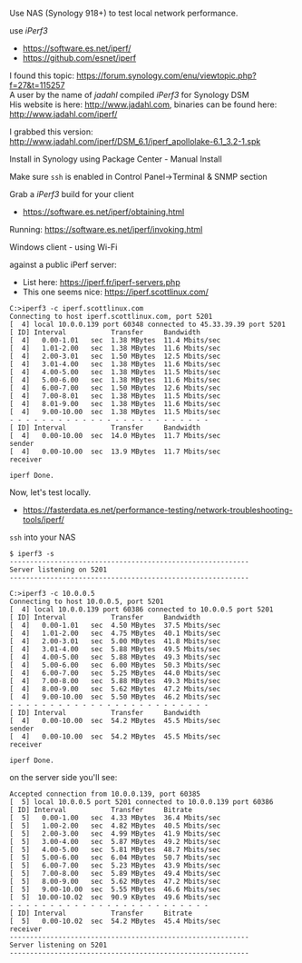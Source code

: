 
[//]: # (Note: I need to wrap all bare links with angle brackets, <...> in order for GitHub to convert the .md into .html for static web pages.)

Use NAS (Synology 918+) to test local network performance.

use _iPerf3_
* <https://software.es.net/iperf/>
* <https://github.com/esnet/iperf>

I found this topic: <https://forum.synology.com/enu/viewtopic.php?f=27&t=115257>\
A user by the name of _jadahl_ compiled _iPerf3_ for Synology DSM\
His website is here: <http://www.jadahl.com>, binaries can be found here: <http://www.jadahl.com/iperf/>

I grabbed this version: <http://www.jadahl.com/iperf/DSM_6.1/iperf_apollolake-6.1_3.2-1.spk>

Install in Synology using Package Center - Manual Install

Make sure `ssh` is enabled in Control Panel->Terminal & SNMP section


Grab a _iPerf3_ build for your client
* <https://software.es.net/iperf/obtaining.html>

Running: <https://software.es.net/iperf/invoking.html>

Windows client - using Wi-Fi

against a public iPerf server:
* List here: <https://iperf.fr/iperf-servers.php>
* This one seems nice: <https://iperf.scottlinux.com/>


```
C:>iperf3 -c iperf.scottlinux.com
Connecting to host iperf.scottlinux.com, port 5201
[  4] local 10.0.0.139 port 60348 connected to 45.33.39.39 port 5201
[ ID] Interval           Transfer     Bandwidth
[  4]   0.00-1.01   sec  1.38 MBytes  11.4 Mbits/sec
[  4]   1.01-2.00   sec  1.38 MBytes  11.6 Mbits/sec
[  4]   2.00-3.01   sec  1.50 MBytes  12.5 Mbits/sec
[  4]   3.01-4.00   sec  1.38 MBytes  11.6 Mbits/sec
[  4]   4.00-5.00   sec  1.38 MBytes  11.5 Mbits/sec
[  4]   5.00-6.00   sec  1.38 MBytes  11.6 Mbits/sec
[  4]   6.00-7.00   sec  1.50 MBytes  12.6 Mbits/sec
[  4]   7.00-8.01   sec  1.38 MBytes  11.5 Mbits/sec
[  4]   8.01-9.00   sec  1.38 MBytes  11.6 Mbits/sec
[  4]   9.00-10.00  sec  1.38 MBytes  11.5 Mbits/sec
- - - - - - - - - - - - - - - - - - - - - - - - -
[ ID] Interval           Transfer     Bandwidth
[  4]   0.00-10.00  sec  14.0 MBytes  11.7 Mbits/sec                  sender
[  4]   0.00-10.00  sec  13.9 MBytes  11.7 Mbits/sec                  receiver

iperf Done.
```


Now, let's test locally.
* <https://fasterdata.es.net/performance-testing/network-troubleshooting-tools/iperf/>


`ssh` into your NAS

```
$ iperf3 -s
-----------------------------------------------------------
Server listening on 5201
-----------------------------------------------------------
```

```
C:>iperf3 -c 10.0.0.5
Connecting to host 10.0.0.5, port 5201
[  4] local 10.0.0.139 port 60386 connected to 10.0.0.5 port 5201
[ ID] Interval           Transfer     Bandwidth
[  4]   0.00-1.01   sec  4.50 MBytes  37.5 Mbits/sec
[  4]   1.01-2.00   sec  4.75 MBytes  40.1 Mbits/sec
[  4]   2.00-3.01   sec  5.00 MBytes  41.8 Mbits/sec
[  4]   3.01-4.00   sec  5.88 MBytes  49.5 Mbits/sec
[  4]   4.00-5.00   sec  5.88 MBytes  49.3 Mbits/sec
[  4]   5.00-6.00   sec  6.00 MBytes  50.3 Mbits/sec
[  4]   6.00-7.00   sec  5.25 MBytes  44.0 Mbits/sec
[  4]   7.00-8.00   sec  5.88 MBytes  49.3 Mbits/sec
[  4]   8.00-9.00   sec  5.62 MBytes  47.2 Mbits/sec
[  4]   9.00-10.00  sec  5.50 MBytes  46.2 Mbits/sec
- - - - - - - - - - - - - - - - - - - - - - - - -
[ ID] Interval           Transfer     Bandwidth
[  4]   0.00-10.00  sec  54.2 MBytes  45.5 Mbits/sec                  sender
[  4]   0.00-10.00  sec  54.2 MBytes  45.5 Mbits/sec                  receiver

iperf Done.
```

on the server side you'll see:

```
Accepted connection from 10.0.0.139, port 60385
[  5] local 10.0.0.5 port 5201 connected to 10.0.0.139 port 60386
[ ID] Interval           Transfer     Bitrate
[  5]   0.00-1.00   sec  4.33 MBytes  36.4 Mbits/sec
[  5]   1.00-2.00   sec  4.82 MBytes  40.5 Mbits/sec
[  5]   2.00-3.00   sec  4.99 MBytes  41.9 Mbits/sec
[  5]   3.00-4.00   sec  5.87 MBytes  49.2 Mbits/sec
[  5]   4.00-5.00   sec  5.81 MBytes  48.7 Mbits/sec
[  5]   5.00-6.00   sec  6.04 MBytes  50.7 Mbits/sec
[  5]   6.00-7.00   sec  5.23 MBytes  43.9 Mbits/sec
[  5]   7.00-8.00   sec  5.89 MBytes  49.4 Mbits/sec
[  5]   8.00-9.00   sec  5.62 MBytes  47.2 Mbits/sec
[  5]   9.00-10.00  sec  5.55 MBytes  46.6 Mbits/sec
[  5]  10.00-10.02  sec  90.9 KBytes  49.6 Mbits/sec
- - - - - - - - - - - - - - - - - - - - - - - - -
[ ID] Interval           Transfer     Bitrate
[  5]   0.00-10.02  sec  54.2 MBytes  45.4 Mbits/sec                  receiver
-----------------------------------------------------------
Server listening on 5201
-----------------------------------------------------------
```
